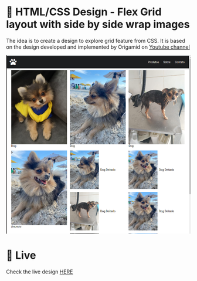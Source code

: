 # 🎨 HTML/CSS Design - Flex Grid layout with side by side wrap images

The idea is to create a design to explore grid feature from CSS. It is based on the design developed and implemented by Origamid on [Youtube channel](https://www.youtube.com/watch?v=x-4z_u8LcGc)


![Layout](presentation.png)


# 🚀 Live

Check the live design [HERE](https://storage.googleapis.com/rfribeiro-css/grid-01-design/index.html)